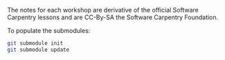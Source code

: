 The notes for each workshop are derivative of the official Software Carpentry lessons and are CC-By-SA the Software Carpentry Foundation.

To populate the submodules:

```sh
git submodule init
git submodule update
```
